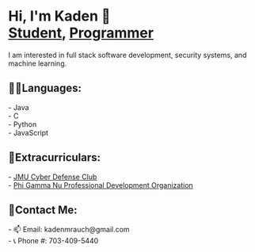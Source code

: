 <h1> Hi, I'm Kaden 👋 <br/>
<a href="https://www.jmu.edu/academics/undergraduate/majors/computer-science.shtml">Student</a>, <a href="[[https://github.com/Kaden-16](https://github.com/Kaden-16?tab=repositories)](https://github.com/Kaden-16?tab=repositories)">Programmer</a>
</h1>
I am interested in full stack software development, security systems, and machine learning. <br/>

<h2>👨‍💻Languages:</h2>
- Java
<br/>
- C
<br/>
- Python
<br/>
- JavaScript

<h2>🤹Extracurriculars:</h2>
- <a href="https://www.instagram.com/jmu_cdc/">JMU Cyber Defense Club</a> 
<br/>
- <a href="https://www.pgnleaders.org/">Phi Gamma Nu Professional Development Organization</a> 
<br/>

<h2>👤Contact Me:</h2>
- 📫 Email: kadenmrauch@gmail.com
<br/>
- 📞 Phone #: 703-409-5440
